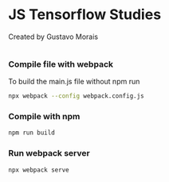 # JS Tensorflow Studies

Created by Gustavo Morais

```sh
```

### Compile file with webpack
To build the main.js file without npm run
```sh
npx webpack --config webpack.config.js
```
### Compile with npm
```sh
npm run build
```
### Run webpack server
```sh
npx webpack serve
```
